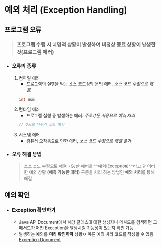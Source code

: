 # 예외 처리 (Exception Handling)


## 프로그램 오류
> ### 프로그램 수행 시 치명적 상황이 발생하여 비정상 종료 상황이 발생한 것(프로그램 에러)

- ### 오류의 종류
    1. 컴파일 에러 
        - 프로그램의 실행을 막는 소스 코드상의 문법 에러. *소스 코드 수정으로 해결.*
        ```Java
        int num
        ```
    2. 런타임 에러
        - 프로그램 실행 중 발생하는 에러. *주로 if문 사용으로 에러 처리*
        ```Java
        // 0으로 나누기 코드 예시
        ```
    3. 시스템 에러
        - 컴퓨터 오작동으로 인한 에러, *소스 코드 수정으로 해결 불가*
- ### 오류 해결 방법
  > 소스 코드 수정으로 해결 가능한 에러를 **예외(Exception)**라고 함
  > 이러한 예외 상황 **(예측 가능한 에러)** 구문을 처리 하는 방법인 **예외 처리**를 통해 해결

## 예외 확인
- ### Exception 확인하기
    - Java API Document에서 해당 클래스에 대한 생성자나 메서드를 검색하면 그 메서드가 어떤 Exception을 발생시킬 가능성이 있는지 확인 가능.
    - 발생하는 예외를 **미리 확인하여** 상황ㅇ 따른 예외 처리 코드를 작성할 수 있음
    [Exception Document](url)

